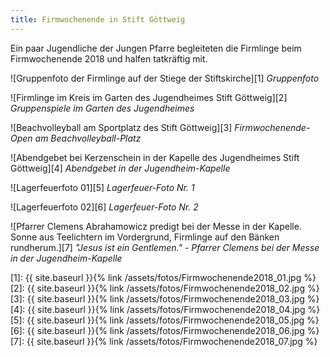 ```yaml
---
title: Firmwochenende in Stift Göttweig
---
```

Ein paar Jugendliche der Jungen Pfarre begleiteten die Firmlinge beim Firmwochenende 2018 und halfen tatkräftig mit.

![Gruppenfoto der Firmlinge auf der Stiege der Stiftskirche][1]
*Gruppenfoto*

![Firmlinge im Kreis im Garten des Jugendheimes Stift Göttweig][2]
*Gruppenspiele im Garten des Jugendheimes*

![Beachvolleyball am Sportplatz des Stift Göttweig][3]
*Firmwochenende-Open am Beachvolleyball-Platz*

![Abendgebet bei Kerzenschein in der Kapelle des Jugendheimes Stift Göttweig][4]
*Abendgebet in der Jugendheim-Kapelle*

![Lagerfeuerfoto 01][5]
*Lagerfeuer-Foto Nr. 1*

![Lagerfeuerfoto 02][6]
*Lagerfeuer-Foto Nr. 2*

![Pfarrer Clemens Abrahamowicz predigt bei der Messe in der Kapelle. Sonne aus Teelichtern im Vordergrund, Firmlinge auf den Bänken rundherum.][7]
*"Jesus ist ein Gentlemen." - Pfarrer Clemens bei der Messe in der Jugendheim-Kapelle*


[1]: {{ site.baseurl }}{% link /assets/fotos/Firmwochenende2018_01.jpg %}
[2]: {{ site.baseurl }}{% link /assets/fotos/Firmwochenende2018_02.jpg %}
[3]: {{ site.baseurl }}{% link /assets/fotos/Firmwochenende2018_03.jpg %}
[4]: {{ site.baseurl }}{% link /assets/fotos/Firmwochenende2018_04.jpg %}
[5]: {{ site.baseurl }}{% link /assets/fotos/Firmwochenende2018_05.jpg %}
[6]: {{ site.baseurl }}{% link /assets/fotos/Firmwochenende2018_06.jpg %}
[7]: {{ site.baseurl }}{% link /assets/fotos/Firmwochenende2018_07.jpg %}
